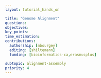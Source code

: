 ```yaml
---
layout: tutorial_hands_on

title: "Genome Alignment"
questions:
objectives:
key_points:
time_estimation:
contributions:
  authorship: [mbourgey]
  editing: [shiltemann]
  funding: [bioinformatics-ca,erasmusplus]

subtopic: alignment-assembly
priority: 4
---
```

